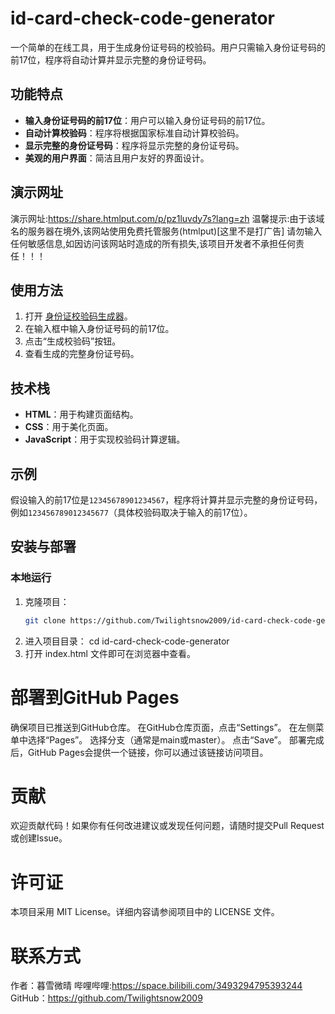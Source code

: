 # id-card-check-code-generator

一个简单的在线工具，用于生成身份证号码的校验码。用户只需输入身份证号码的前17位，程序将自动计算并显示完整的身份证号码。

## 功能特点
- **输入身份证号码的前17位**：用户可以输入身份证号码的前17位。
- **自动计算校验码**：程序将根据国家标准自动计算校验码。
- **显示完整的身份证号码**：程序将显示完整的身份证号码。
- **美观的用户界面**：简洁且用户友好的界面设计。
 ## 演示网址
 演示网址:https://share.htmlput.com/p/pz1luvdy7s?lang=zh
 温馨提示:由于该域名的服务器在境外,该网站使用免费托管服务(htmlput)[这里不是打广告]
 请勿输入任何敏感信息,如因访问该网站时造成的所有损失,该项目开发者不承担任何责任！！！

## 使用方法
1. 打开 [身份证校验码生成器](https://twilightsnow2009.github.io/id-card-check-code-generator/)。
2. 在输入框中输入身份证号码的前17位。
3. 点击“生成校验码”按钮。
4. 查看生成的完整身份证号码。

## 技术栈
- **HTML**：用于构建页面结构。
- **CSS**：用于美化页面。
- **JavaScript**：用于实现校验码计算逻辑。

## 示例
假设输入的前17位是`12345678901234567`，程序将计算并显示完整的身份证号码，例如`123456789012345677`（具体校验码取决于输入的前17位）。

## 安装与部署
### 本地运行
1. 克隆项目：
   ```bash
   git clone https://github.com/Twilightsnow2009/id-card-check-code-generator.git
2. 进入项目目录：
 cd id-card-check-code-generator
3.  打开 index.html 文件即可在浏览器中查看。
# 部署到GitHub Pages
确保项目已推送到GitHub仓库。
在GitHub仓库页面，点击“Settings”。
在左侧菜单中选择“Pages”。
选择分支（通常是main或master）。
点击“Save”。
部署完成后，GitHub Pages会提供一个链接，你可以通过该链接访问项目。
# 贡献
欢迎贡献代码！如果你有任何改进建议或发现任何问题，请随时提交Pull Request或创建Issue。
# 许可证
本项目采用 MIT License。详细内容请参阅项目中的 LICENSE 文件。
# 联系方式
作者：暮雪微晴
哔哩哔哩:https://space.bilibili.com/3493294795393244
GitHub：https://github.com/Twilightsnow2009
